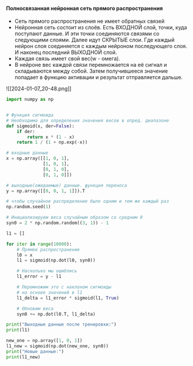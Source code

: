 
#### Полносвязанная нейронная сеть прямого распространения
- Сеть прямого распространения не имеет обратных связей
- Нейронная сеть состоит из слоёв. Есть ВХОДНОЙ слой, точки, куда поступают данные. И эти
точки соединяются связями со следующими слоями. Далее идут СКРЫТЫЕ слои. Где каждый нейрон слоя соединяется с каждым нейроном последующего слоя. И наконец последний ВЫХОДНОЙ слой.
- Каждая связь имеет свой вес(w - омега). 
- В нейроне вес каждой связи перемножается на её сигнал и складываются между собой. Затем
 получившееся значение попадает в функцию активации и результат отправляется дальше.

![[2024-01-07_20-48.png]]

```python
import numpy as np


# Функция сигмоида
# Необходима для определения значения весов в опред. диапазоне
def sigmoid(x, der=False):
    if der:
        return x * (1 - x)
    return 1 / (1 + np.exp(-x))

# входные данные
x = np.array([[1, 0, 1],
              [1, 0, 1],
              [0, 1, 0],
              [0, 1, 0]])

# выходные(ожидаемые) данные. функция переноса
y = np.array([[0, 0, 1, 1]]).T

# чтобы случайное распределение было одним и тем же каждый раз
np.random.seed(1)

# Инициализируем веса случайным образом со средним 0
syn0 = 2 * np.random.random((3, 1)) - 1

l1 = []

for iter in range(10000):
    # Прямое распространение
    l0 = x
    l1 = sigmoid(np.dot(l0, syn0))

    # Насколько мы ошиблись
    l1_error = y - l1

    # Перемножим это с наклоном сигмоиды
    # на основе значений в l1
    l1_delta = l1_error * sigmoid(l1, True)

    # Обновим веса
    syn0 += np.dot(l0.T, l1_delta)

print("Выходные данные после тренировки:")
print(l1)

new_one = np.array([1, 0, 1])
l1_new = sigmoid(np.dot(new_one, syn0))
print("Новые данные:")
print(l1_new)
```